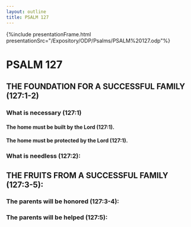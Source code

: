 ```yaml
---
layout: outline
title: PSALM 127
---
```

{%include presentationFrame.html presentationSrc="/Expository/ODP/Psalms/PSALM%20127.odp"%}

# PSALM 127 
## THE FOUNDATION FOR A SUCCESSFUL FAMILY (127:1-2) 
###  What is necessary (127:1) 
####  The home must be built by the Lord (127:1). 
####  The home must be protected by the Lord (127:1). 
###  What is needless (127:2): 
## THE FRUITS FROM A SUCCESSFUL FAMILY (127:3-5): 
###  The parents will be honored (127:3-4): 
###  The parents will be helped (127:5): 
